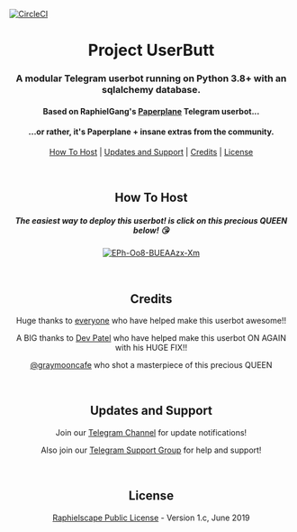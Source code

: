 [![CircleCI](https://circleci.com/gh/userbotindo/userbutt.svg?style=svg)](https://circleci.com/gh/userbotindo/userbutt)
<h1 align="center">Project UserButt</h1>
<h3 align="center">A modular Telegram userbot running on Python 3.8+ with an sqlalchemy database.</h3>
<h4 align="center">Based on RaphielGang's <a href="https://github.com/RaphielGang/Telegram-UserBot">Paperplane</a> Telegram userbot...</h4>
<h4 align="center">...or rather, it's Paperplane + insane extras from the community.</h4>
<p align="center"><a href="#how-to-host">How To Host</a> | <a href="#updates-and-support">Updates and Support</a> | <a href="#credits">Credits</a> | <a href="#license">License</a></p>
<p align="center">&nbsp;</p>
<h2 align="center">How To Host</h2>
<h5 align="center">The easiest way to deploy this userbot! is click on this precious QUEEN below! 😘 </h5>
<p align="center"><a href="https://heroku.com/deploy?template=https://github.com/userbotindo/userbutt/tree/sql-extended"><img src="https://i.ibb.co/Dtkhp5D/EPs-Ae-G3-UUAEN6s-V.jpg" alt="EPh-Oo8-BUEAAzx-Xm" border="0" alt="Deploy to Heroku" /></a></p>
<p align="center">&nbsp;</p>
<h2 align="center">Credits</h2>
<p align="center">Huge thanks to <a href="https://github.com/mkaraniya/OpenUserBot/graphs/contributors">everyone</a> who have helped make this userbot awesome!!</p>
<p align="center">A BIG thanks to <a href="https://github.com/Devp73">Dev Patel</a> who have helped make this userbot ON AGAIN with his HUGE FIX!!</p>
<p align="center"><a href="https://twitter.com/graymooncafe/status/1223572276479578113">@graymooncafe</a> who shot a masterpiece of this precious QUEEN</p>
<p align="center">&nbsp;</p>
<h2 align="center">Updates and Support</h2>
<p align="center">Join our <a href="https://t.me/PaperplaneExtended_news">Telegram Channel</a> for update notifications!</p>
<p align="center">Also join our <a href="https://t.me/userbotindo">Telegram Support Group</a> for help and support!</p>
<p align="center">&nbsp;</p>
<h2 align="center">License</h2>
<p align="center"><a href="https://github.com/userbotindo/userbutt/blob/sql-extended/LICENSE">Raphielscape Public License</a> - Version 1.c, June 2019</p>
